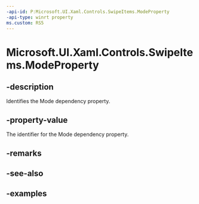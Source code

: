 ```yaml
---
-api-id: P:Microsoft.UI.Xaml.Controls.SwipeItems.ModeProperty
-api-type: winrt property
ms.custom: RS5
---
```

<!-- Property syntax.
public DependencyProperty ModeProperty { get; }
-->

# Microsoft.UI.Xaml.Controls.SwipeItems.ModeProperty


## -description

Identifies the Mode dependency property.


## -property-value

The identifier for the Mode dependency property.


## -remarks


## -see-also


## -examples


